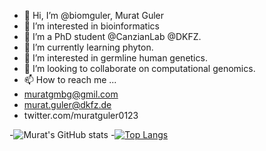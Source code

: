 - 👋 Hi, I’m @biomguler, Murat Guler
- 👀 I’m interested in bioinformatics
- 🌱 I’m a PhD student @CanzianLab @DKFZ.
- 🌱 I’m currently learning phyton.
- 👀 I’m interested in germline human genetics.
- 💞️ I’m looking to collaborate on computational genomics.
- 📫 How to reach me ...
- muratgmbg@gmil.com
- murat.guler@dkfz.de
- twitter.com/muratguler0123


-![Murat's GitHub stats](https://github-readme-stats.vercel.app/api?username=biomguler&show_icons=true&theme=radical)
-[![Top Langs](https://github-readme-stats.vercel.app/api/top-langs/?username=mguler&layout=compact)](https://github.com/mguler/github-readme-stats)


<!---
biomguler/biomguler is a ✨ special ✨ repository because its `README.md` (this file) appears on your GitHub profile.
You can click the Preview link to take a look at your changes.
--->
